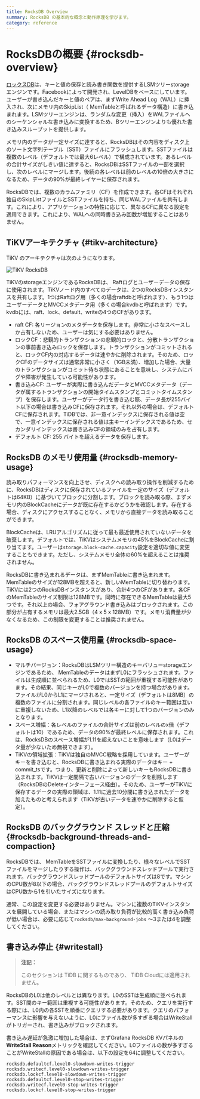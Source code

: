 ```yaml
---
title: RocksDB Overview
summary: RocksDB の基本的な概念と動作原理を学びます。
category: reference
---
```


# RocksDBの概要 {#rocksdb-overview}

[ロックスDB](https://github.com/facebook/rocksdb)は、キーと値の保存と読み書き関数を提供するLSMツリーstorageエンジンです。Facebookによって開発され、LevelDBをベースにしています。ユーザーが書き込んだキーと値のペアは、まずWrite Ahead Log（WAL）に挿入され、次にメモリ内のSkipList（ MemTableと呼ばれるデータ構造）に書き込まれます。LSMツリーエンジンは、ランダムな変更（挿入）をWALファイルへのシーケンシャルな書き込みに変換するため、Bツリーエンジンよりも優れた書き込みスループットを提供します。

メモリ内のデータが一定サイズに達すると、RocksDBはその内容をディスク上のソート文字列テーブル（SST）ファイルにフラッシュします。SSTファイルは複数のレベル（デフォルトでは最大6レベル）で構成されています。あるレベルの合計サイズがしきい値に達すると、RocksDBはSSTファイルの一部を選択し、次のレベルにマージします。後続の各レベルは前のレベルの10倍の大きさになるため、データの90%が最終レイヤーに保存されます。

RocksDBでは、複数のカラムファミリ（CF）を作成できます。各CFはそれぞれ独自のSkipListファイルとSSTファイルを持ち、同じWALファイルを共有します。これにより、アプリケーションの特性に応じて、異なるCFに異なる設定を適用できます。これにより、WALへの同時書き込み回数が増加することはありません。

## TiKVアーキテクチャ {#tikv-architecture}

TiKV のアーキテクチャは次のようになります。

![TiKV RocksDB](https://docs-download.pingcap.com/media/images/docs/tikv-rocksdb.png)

TiKVのstorageエンジンであるRocksDBは、 Raftログとユーザーデータの保存に使用されます。TiKVノード内のすべてのデータは、2つのRocksDBインスタンスを共有します。1つはRaftログ用（多くの場合raftdbと呼ばれます）、もう1つはユーザーデータとMVCCメタデータ用（多くの場合kvdbと呼ばれます）です。kvdbには、raft、lock、default、writeの4つのCFがあります。

-   raft CF: 各リージョンのメタデータを保存します。非常に小さなスペースしか占有しないため、ユーザーは気にする必要はありません。
-   ロックCF：悲観的トランザクションの悲観的ロックと、分散トランザクションの事前書き込みロックを保存します。トランザクションがコミットされると、ロックCF内の対応するデータは速やかに削除されます。そのため、ロックCFのデータサイズは通常非常に小さく（1GB未満）、増加した場合、大量のトランザクションがコミット待ち状態にあることを意味し、システムにバグや障害が発生している可能性があります。
-   書き込みCF: ユーザーが実際に書き込んだデータとMVCCメタデータ（データが属するトランザクションの開始タイムスタンプとコミットタイムスタンプ）を保存します。ユーザーがデータ行を書き込む際、データ長が255バイト以下の場合は書き込みCFに保存されます。それ以外の場合は、デフォルトCFに保存されます。TiDBでは、非一意インデックスに保存される値は空で、一意インデックスに保存される値は主キーインデックスであるため、セカンダリインデックスは書き込みCFの領域のみを占有します。
-   デフォルト CF: 255 バイトを超えるデータを保存します。

## RocksDB のメモリ使用量 {#rocksdb-memory-usage}

読み取りパフォーマンスを向上させ、ディスクへの読み取り操作を削減するために、RocksDBはディスクに保存されているファイルを一定のサイズ（デフォルトは64KB）に基づいてブロックに分割します。ブロックを読み取る際、まずメモリ内のBlockCacheにデータが既に存在するかどうかを確認します。存在する場合、ディスクにアクセスすることなく、メモリから直接データを読み取ることができます。

BlockCacheは、LRUアルゴリズムに従って最も最近使用されていないデータを破棄します。デフォルトでは、TiKVはシステムメモリの45%をBlockCacheに割り当てます。ユーザーは`storage.block-cache.capacity`設定を適切な値に変更することもできます。ただし、システムメモリ全体の60%を超えることは推奨されません。

RocksDBに書き込まれるデータは、まずMemTableに書き込まれます。MemTableのサイズが128MBを超えると、新しいMemTableに切り替わります。TiKVには2つのRocksDBインスタンスがあり、合計4つのCFがあります。各CFのMemTableのサイズ制限は128MBです。同時に存在できるMemTableは最大5つです。それ以上の場合、フォアグラウンド書き込みはブロックされます。この部分が占有するメモリは最大2.5GB（4 x 5 x 128MB）です。メモリ消費量が少なくなるため、この制限を変更することは推奨されません。

## RocksDB のスペース使用量 {#rocksdb-space-usage}

-   マルチバージョン：RocksDBはLSMツリー構造のキーバリューstorageエンジンであるため、 MemTableのデータはまずL0にフラッシュされます。ファイルは生成順に並べられるため、L0ではSSTの範囲が重複する可能性があります。その結果、同じキーがL0で複数のバージョンを持つ場合があります。ファイルがL0からL1にマージされると、一定サイズ（デフォルトは8MB）の複数のファイルに分割されます。同じレベルの各ファイルのキー範囲は互いに重複しないため、L1以降のレベルでは各キーに対して1つのバージョンのみとなります。
-   スペース増幅：各レベルのファイルの合計サイズは前のレベルのx倍（デフォルトは10）であるため、データの90%が最終レベルに保存されます。これは、RocksDBのスペース増幅が1.11を超えないことを意味します（L0はデータ量が少ないため無視できます）。
-   TiKVの領域拡張：TiKVは独自のMVCC戦略を採用しています。ユーザーがキーを書き込むと、RocksDBに書き込まれる実際のデータはキー + commit_tsです。つまり、更新と削除によって新しいキーもRocksDBに書き込まれます。TiKVは一定間隔で古いバージョンのデータを削除します（RocksDBのDeleteインターフェース経由）。そのため、ユーザーがTiKVに保存するデータの実際の領域は、1.11に過去10分間に書き込まれたデータを加えたものと考えられます（TiKVが古いデータを速やかに削除すると仮定）。

## RocksDB のバックグラウンド スレッドと圧縮 {#rocksdb-background-threads-and-compaction}

RocksDBでは、 MemTableをSSTファイルに変換したり、様々なレベルでSSTファイルをマージしたりする操作は、バックグラウンドスレッドプールで実行されます。バックグラウンドスレッドプールのデフォルトサイズは8です。マシンのCPU数が8以下の場合、バックグラウンドスレッドプールのデフォルトサイズはCPU数から1を引いたサイズになります。

通常、この設定を変更する必要はありません。マシンに複数のTiKVインスタンスを展開している場合、またはマシンの読み取り負荷が比較的高く書き込み負荷が低い場合は、必要に応じて`rocksdb/max-background-jobs` ～3または4を調整してください。

## 書き込み停止 {#writestall}

<CustomContent platform="tidb-cloud">

> **注記：**
>
> このセクションは TiDB に関するものであり、 TiDB Cloudには適用されません。

</CustomContent>

RocksDBのL0は他のレベルとは異なります。L0のSSTは生成順に並べられます。SST間のキー範囲は重複する可能性があります。そのため、クエリを実行する際には、L0内の各SSTを順番にクエリする必要があります。クエリのパフォーマンスに影響を与えないように、L0にファイル数が多すぎる場合はWriteStallがトリガーされ、書き込みがブロックされます。

書き込み遅延が急激に増加した場合は、まずGrafana RocksDB KVパネルの**WriteStall Reason**メトリックを確認してください。L0ファイルの数が多すぎることがWriteStallの原因である場合は、以下の設定を64に調整してください。

    rocksdb.defaultcf.level0-slowdown-writes-trigger
    rocksdb.writecf.level0-slowdown-writes-trigger
    rocksdb.lockcf.level0-slowdown-writes-trigger
    rocksdb.defaultcf.level0-stop-writes-trigger
    rocksdb.writecf.level0-stop-writes-trigger
    rocksdb.lockcf.level0-stop-writes-trigger
